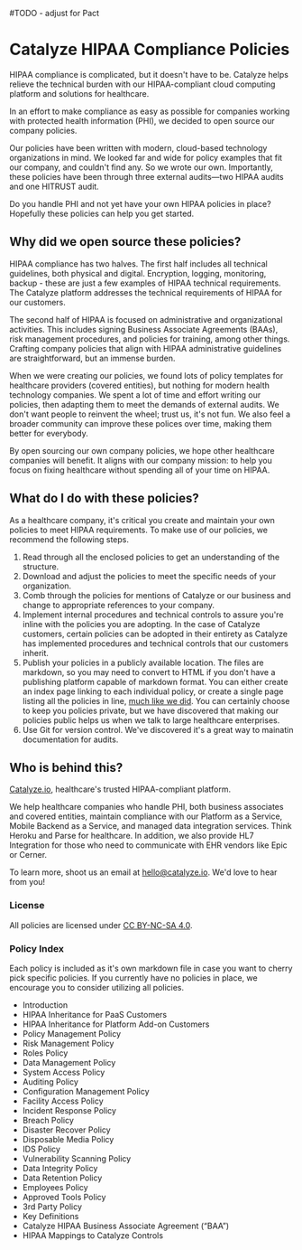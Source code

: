 #TODO - adjust for Pact

# Catalyze HIPAA Compliance Policies

HIPAA compliance is complicated, but it doesn't have to be. Catalyze helps relieve the technical burden with our HIPAA-compliant cloud computing platform and solutions for healthcare.

In an effort to make compliance as easy as possible for companies working with protected health information (PHI), we decided to open source our company policies. 
	
Our policies have been written with modern, cloud-based technology organizations in mind. We looked far and wide for policy examples that fit our company, and couldn't find any. So we wrote our own. Importantly, these policies have been through three external audits—two HIPAA audits and one HITRUST audit.

Do you handle PHI and not yet have your own HIPAA policies in place? Hopefully these policies can help you get started.

## Why did we open source these policies?

HIPAA compliance has two halves. The first half includes all technical guidelines, both physical and digital. Encryption, logging, monitoring, backup - these are just a few examples of HIPAA technical requirements. The Catalyze platform addresses the technical requirements of HIPAA for our customers.

The second half of HIPAA is focused on administrative and organizational activities. This includes signing Business Associate Agreements (BAAs), risk management procedures, and policies for training, among other things. Crafting company policies that align with HIPAA administrative guidelines are straightforward, but an immense burden.

When we were creating our policies, we found lots of policy templates for healthcare providers (covered entities), but nothing for modern health technology companies. We spent a lot of time and effort writing our policies, then adapting them to meet the demands of external audits. We don't want people to reinvent the wheel; trust us, it's not fun. We also feel a broader community can improve these polices over time, making them better for everybody.

By open sourcing our own company policies, we hope other healthcare companies will benefit. It aligns with our company mission: to help you focus on fixing healthcare without spending all of your time on HIPAA.

## What do I do with these policies?

As a healthcare company, it's critical you create and maintain your own policies to meet HIPAA requirements. To make use of our policies, we recommend the following steps.

1. Read through all the enclosed policies to get an understanding of the structure.
2. Download and adjust the policies to meet the specific needs of your organization.
3. Comb through the policies for mentions of Catalyze or our business and change to appropriate references to your company.
4. Implement internal procedures and technical controls to assure you're inline with the policies you are adopting. In the case of Catalyze customers, certain policies can be adopted in their entirety as Catalyze has implemented procedures and technical controls that our customers inherit.
5. Publish your policies in a publicly available location. The files are markdown, so you may need to convert to HTML if you don't have a publishing platform capable of markdown format. You can either create an index page linking to each individual policy, or create a single page listing all the policies in line, [much like we did](https://catalyze.io/policy/). You can certainly choose to keep you policies private, but we have discovered that making our policies public helps us when we talk to large healthcare enterprises.
6. Use Git for version control. We've discovered it's a great way to mainatin documentation for audits.

## Who is behind this?

[Catalyze.io](htts://catalyze.io), healthcare's trusted HIPAA-compliant platform.

We help healthcare companies who handle PHI, both business associates and covered entities, maintain compliance with our Platform as a Service, Mobile Backend as a Service, and managed data integration services. Think Heroku and Parse for healthcare. In addition, we also provide HL7 Integration for those who need to communicate with EHR vendors like Epic or Cerner.

To learn more, shoot us an email at [hello@catalyze.io](mailto:hello@catalyze.io). We'd love to hear from you!

### License

All policies are licensed under [CC BY-NC-SA 4.0](http://creativecommons.org/licenses/by-nc-sa/4.0/).

### Policy Index

Each policy is included as it's own markdown file in case you want to cherry pick specific policies. If you currently have no policies in place, we encourage you to consider utilizing all policies.

* Introduction
* HIPAA Inheritance for PaaS Customers
* HIPAA Inheritance for Platform Add-on Customers
* Policy Management Policy
* Risk Management Policy
* Roles Policy
* Data Management Policy
* System Access Policy
* Auditing Policy
* Configuration Management Policy
* Facility Access Policy
* Incident Response Policy
* Breach Policy
* Disaster Recover Policy
* Disposable Media Policy
* IDS Policy
* Vulnerability Scanning Policy
* Data Integrity Policy
* Data Retention Policy
* Employees Policy
* Approved Tools Policy
* 3rd Party Policy
* Key Definitions
* Catalyze HIPAA Business Associate Agreement (“BAA”)
* HIPAA Mappings to Catalyze Controls



